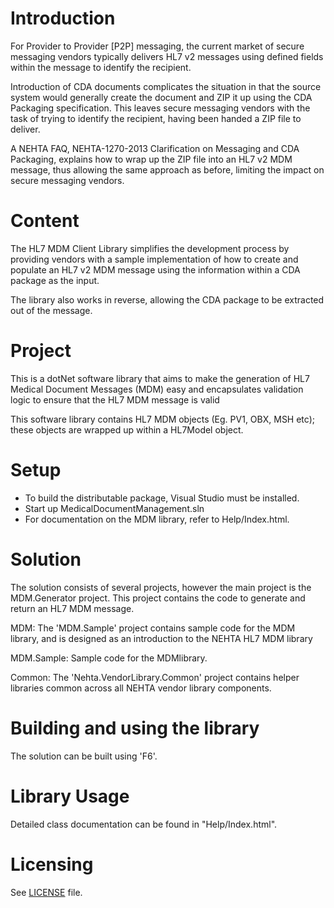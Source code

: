 # Introduction
For Provider to Provider [P2P] messaging, the current market of secure messaging vendors typically delivers HL7 v2 messages using defined fields within the message to identify the recipient.

Introduction of CDA documents complicates the situation in that the source system would generally create the document and ZIP it up using the CDA Packaging specification. This leaves secure messaging vendors with the task of trying to identify the recipient, having been handed a ZIP file to deliver.

A NEHTA FAQ, NEHTA-1270-2013 Clarification on Messaging and CDA Packaging, explains how to wrap up the ZIP file into an HL7 v2 MDM message, thus allowing the same approach as before, limiting the impact on secure messaging vendors.

# Content

The HL7 MDM Client Library simplifies the development process by providing vendors with a sample implementation of how to create and populate an HL7 v2 MDM message using the information within a CDA package as the input.

The library also works in reverse, allowing the CDA package to be extracted out of the message.

# Project
This is a dotNet software library that aims to make the generation of HL7 Medical Document Messages (MDM) easy and encapsulates validation logic to ensure that the HL7 MDM message is valid

This software library contains HL7 MDM objects (Eg. PV1, OBX, MSH etc); these objects are wrapped up within a HL7Model object. 

# Setup
- To build the distributable package, Visual Studio must be installed.
- Start up MedicalDocumentManagement.sln
- For documentation on the MDM library, refer to Help/Index.html.

# Solution
The solution consists of several projects, however the main project is the MDM.Generator project.  This project contains the code to generate and return an HL7 MDM message.

MDM:
The 'MDM.Sample' project contains sample code for the MDM library, and is designed as an introduction 
to the NEHTA HL7 MDM library
     
MDM.Sample: Sample code for the MDMlibrary.

Common: The 'Nehta.VendorLibrary.Common' project contains helper libraries common across all NEHTA 
vendor library components.

# Building and using the library
The solution can be built using 'F6'. 

# Library Usage
Detailed class documentation can be found in "Help/Index.html".

# Licensing
See [LICENSE](LICENSE.txt) file.
